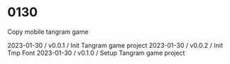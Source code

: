 # 0130
Copy mobile tangram game

2023-01-30 / v0.0.1 / Init Tangram game project
2023-01-30 / v0.0.2 / Init Tmp Font
2023-01-30 / v0.1.0 / Setup Tangram game project
